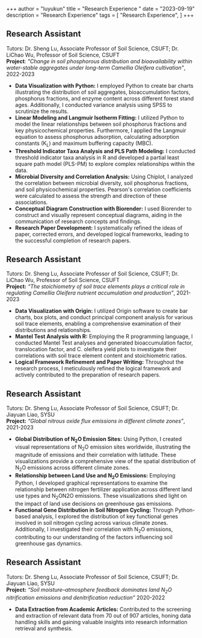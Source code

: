 +++
author = "luyukun"
title = "Research Experience "
date = "2023-09-19"
description = "Research Experience"
tags = [
    "Research Experience",
]
+++

## **Research Assistant**  
Tutors: Dr. Sheng Lu, Associate Professor of Soil Science, CSUFT; Dr. LiChao Wu, Professor of Soil Science, CSUFT  
**Project**: *"Change in soil phosphorous distribution and bioavailability within water-stable aggregates under long-term Camellia Oleifera cultivation"*, 2022-2023  
- **Data Visualization with Python:** I employed Python to create bar charts illustrating the distribution of soil aggregates, bioaccumulation factors, phosphorus fractions, and enzyme content across different forest stand ages.  Additionally, I conducted variance analysis using SPSS to scrutinize the results.  
- **Linear Modeling and Langmuir Isotherm Fitting:** I utilized Python to model the linear relationships between soil phosphorus fractions and key physicochemical properties.  Furthermore, I applied the Langmuir equation to assess phosphorus adsorption, calculating adsorption constants (K<SUB>L</SUB>) and maximum buffering capacity (MBC).  
- **Threshold Indicator Taxa Analysis and PLS Path Modeling:** I conducted threshold indicator taxa analysis in R and developed a partial least square path model (PLS-PM) to explore complex relationships within the data.  
- **Microbial Diversity and Correlation Analysis:** Using Chiplot, I analyzed the correlation between microbial diversity, soil phosphorus fractions, and soil physicochemical properties. Pearson's correlation coefficients were calculated to assess the strength and direction of these associations.  
- **Conceptual Diagram Construction with Biorender:** I used Biorender to construct and visually represent conceptual diagrams, aiding in the communication of research concepts and findings.  
- **Research Paper Development:** I systematically refined the ideas of paper, corrected errors, and developed logical frameworks, leading to the successful completion of research papers.


## **Research Assistant**  
Tutors: Dr. Sheng Lu, Associate Professor of Soil Science, CSUFT; Dr. LiChao Wu, Professor of Soil Science, CSUFT  
**Project:** *“The stoichiometry of soil trace elements plays a critical role in regulating Camellia Oleifera nutrient accumulation and production”*, 2021-2023  
- **Data Visualization with Origin:** I utilized Origin software to create bar charts, box plots, and conduct principal component analysis for various soil trace elements, enabling a comprehensive examination of their distributions and relationships.  
- **Mantel Test Analysis with R:** Employing the R programming language, I conducted Mantel Test analyses and generated bioaccumulation factor, translocation factor, and C. oleifera yield plots to investigate their correlations with soil trace element content and stoichiometric ratios.  
- **Logical Framework Refinement and Paper Writing:** Throughout the research process, I meticulously refined the logical framework and actively contributed to the preparation of research papers.


## **Research Assistant**  
Tutors: Dr. Sheng Lu, Associate Professor of Soil Science, CSUFT; Dr. Jiayuan Liao, SYSU  
**Project:** *“Global nitrous oxide flux emissions in different climate zones”*, 2021-2023  
- **Global Distribution of N<SUB>2</SUB>O Emission Sites:** Using Python, I created visual representations of N<SUB>2</SUB>O emission sites worldwide, illustrating the magnitude of emissions and their correlation with latitude.  These visualizations provide a comprehensive view of the spatial distribution of N<SUB>2</SUB>O emissions across different climate zones.  
- **Relationship between Land Use and N<SUB>2</SUB>O Emissions:** Employing Python, I developed graphical representations to examine the relationship between nitrogen fertilizer application across different land use types and N<SUB>2</SUB>ON2O emissions.  These visualizations shed light on the impact of land use decisions on greenhouse gas emissions.  
- **Functional Gene Distribution in Soil Nitrogen Cycling:** Through Python-based analysis, I explored the distribution of key functional genes involved in soil nitrogen cycling across various climate zones.  Additionally, I investigated their correlation with N<SUB>2</SUB>O emissions, contributing to our understanding of the factors influencing soil greenhouse gas dynamics.  


## **Research Assistant**  
Tutors: Dr. Sheng Lu, Associate Professor of Soil Science, CSUFT; Dr. Jiayuan Liao, SYSU  
**Project:** *“Soil moisture–atmosphere feedback dominates land N<SUB>2</SUB>O nitrification emissions and denitrification reduction”* 2020-2022  
- **Data Extraction from Academic Articles:** Contributed to the screening and extraction of relevant data from 70 out of 907 articles, honing data handling skills and gaining valuable insights into research information retrieval and synthesis.

